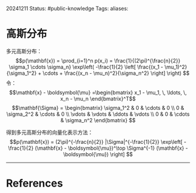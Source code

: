 20241211
Status: #public-knowledge
Tags: 
aliases: 
# 高斯分布
多元高斯分布：
$$p(\mathbf{x}) = \prod_{i=1}^n p(x_i) = \frac{1}{(2\pi)^{\frac{n}{2}} \sigma_1 \cdots \sigma_n} 
\exp\left( -\frac{1}{2} \left[ \frac{(x_1 - \mu_1)^2}{\sigma_1^2} + \cdots + \frac{(x_n - \mu_n)^2}{\sigma_n^2} \right] \right)
$$
令：
$$\mathbf{x} - \boldsymbol{\mu} =\begin{bmatrix} x_1 - \mu_1, \, \ldots, \, x_n - \mu_n \end{bmatrix}^T$$
$$\mathbf{\Sigma} =
\begin{bmatrix}
\sigma_1^2 & 0 & \cdots & 0 \\
0 & \sigma_2^2 & \cdots & 0 \\
\vdots & \vdots & \ddots & \vdots \\
0 & 0 & \cdots & \sigma_n^2
\end{bmatrix}
$$

得到多元高斯分布的向量化表示方法：
$$p(\mathbf{x}) = (2\pi)^{-\frac{n}{2}} |\Sigma|^{-\frac{1}{2}} 
\exp\left[ -\frac{1}{2} (\mathbf{x} - \boldsymbol{\mu})^\top \Sigma^{-1} (\mathbf{x} - \boldsymbol{\mu}) \right]
$$


---
# References
